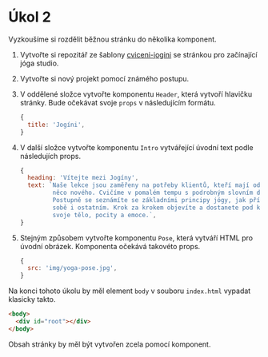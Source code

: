 # Úkol 2
Vyzkoušíme si rozdělit běžnou stránku do několika komponent.

1. Vytvořte si repozitář ze šablony [cviceni-jogini](https://github.com/Czechitas-podklady-WEB/cviceni-jogini) se stránkou pro začínající jóga studio.
1. Vytvořte si nový projekt pomocí známého postupu.
1. V oddělené složce vytvořte komponentu `Header`, která vytvoří hlavičku stránky. Bude očekávat svoje `props` v následujícím formátu.

   ```js
   {
     title: 'Jogíni',
   }
   ```

1. V další složce vytvořte komponentu `Intro` vytvářející úvodní text podle následujích props.

   ```js
   {
     heading: 'Vítejte mezi Jogíny',
     text: `Naše lekce jsou zaměřeny na potřeby klientů, kteří mají odvahu zkusit
            něco nového. Cvičíme v pomalém tempu s podrobným slovním doprovodem.
            Postupně se seznámíte se základními principy jógy, jak přístupovat k
            sobě i ostatním. Krok za krokem objevíte a dostanete pod kontrolu
            svoje tělo, pocity a emoce.`,
   }
   ```

1. Stejným způsobem vytvořte komponentu `Pose`, která vytváří HTML pro úvodní obrázek. Komponenta očekává takovéto props.
   ```js
   {
     src: 'img/yoga-pose.jpg',
   }
   ```

Na konci tohoto úkolu by měl element `body` v souboru `index.html` vypadat klasicky takto.

```html
<body>
  <div id="root"></div>
</body>
```

Obsah stránky by měl být vytvořen zcela pomocí komponent.